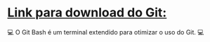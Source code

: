 # [Link para download do Git:](https://git-scm.com/downloads)
:computer: O Git Bash é um terminal extendido para otimizar o uso do Git. :computer: